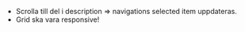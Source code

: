 * Scrolla till del i description => navigations selected item uppdateras.
* Grid ska vara responsive! 